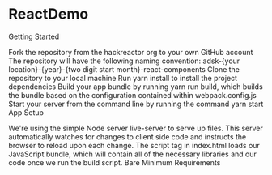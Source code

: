 # ReactDemo

Getting Started

Fork the repository from the hackreactor org to your own GitHub account
The repository will have the following naming convention: adsk-{your location}-{year}-{two digit start month}-react-components
Clone the repository to your local machine
Run yarn install to install the project dependencies
Build your app bundle by running yarn run build, which builds the bundle based on the configuration contained within webpack.config.js
Start your server from the command line by running the command yarn start
App Setup

We're using the simple Node server live-server to serve up files. This server automatically watches for changes to client side code and instructs the browser to reload upon each change.
The script tag in index.html loads our JavaScript bundle, which will contain all of the necessary libraries and our code once we run the build script.
Bare Minimum Requirements
